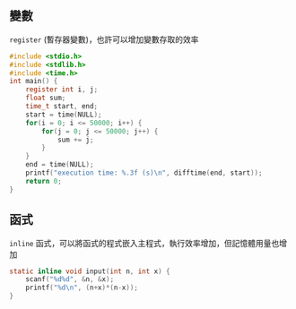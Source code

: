 ## 變數

`register` (暫存器變數)，也許可以增加變數存取的效率

```c
#include <stdio.h>
#include <stdlib.h>
#include <time.h>
int main() {
	register int i, j;
	float sum;
	time_t start, end;
	start = time(NULL);
	for(i = 0; i <= 50000; i++) {
		for(j = 0; j <= 50000; j++) {
			sum += j;
		}
	}
	end = time(NULL);
	printf("execution time: %.3f (s)\n", difftime(end, start));
	return 0;
}
```

## 函式

`inline` 函式，可以將函式的程式嵌入主程式，執行效率增加，但記憶體用量也增加

```c
static inline void input(int n, int x) {
	scanf("%d%d", &n, &x);
	printf("%d\n", (n+x)*(n-x));
}
```
